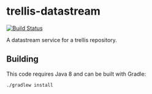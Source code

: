 # trellis-datastream

[![Build Status](https://travis-ci.org/acoburn/trellis-datastream.png?branch=master)](https://travis-ci.org/acoburn/trellis-datastream)

A datastream service for a trellis repository.

## Building

This code requires Java 8 and can be built with Gradle:

    ./gradlew install
